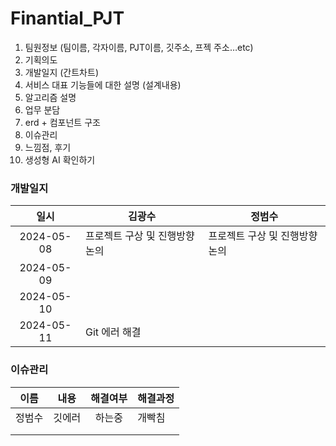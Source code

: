 # Finantial_PJT

1. 팀원정보 (팀이름, 각자이름, PJT이름, 깃주소, 프젝 주소…etc)
2. 기획의도
3. 개발일지 (간트차트)
4. 서비스 대표 기능들에 대한 설명 (설계내용)
5. 알고리즘 설명
6. 업무 분담
7. erd + 컴포넌트 구조
8. 이슈관리
9. 느낌점, 후기
10. 생성형 AI 확인하기

### 개발일지

| 일시 | 김광수 | 정범수 |
|:---:|---|---|
| 2024-05-08 | 프로젝트 구상 및 진행방향 논의 | 프로젝트 구상 및 진행방향 논의 |
| 2024-05-09 |        |        |
| 2024-05-10 |        |        |
| 2024-05-11 | Git 에러 해결       |        |


### 이슈관리

| 이름 | 내용 | 해결여부 | 해결과정 |
|:---:|---|:---:|---|
| 정범수 |  깃에러  | 하는중  |  개빡침  |
|     |      |    |    |
|     |      |    |    |
